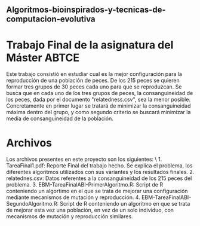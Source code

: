 ## Algoritmos-bioinspirados-y-tecnicas-de-computacion-evolutiva
# Trabajo Final de la asignatura del Máster ABTCE
Este trabajo consistió en estudiar cual es la mejor configuración para la reproducción de una población de peces. De los 215 peces se quieren formar tres grupos de 30 peces cada uno para que se reproduzcan. Se busca que en cada uno de los tres grupos de peces, la consanguineidad de los peces, dada por el documento "relatedness.csv", sea la menor posible. Concretamente en primer lugar se tratará de minimizar la consanguineidad máxima dentro del grupo, y como segundo criterio se buscará minimizar la media de consanguineidad de la población.
# Archivos
Los archivos presentes en este proyecto son los siguientes: \\
	1. TareaFinal1.pdf: Reporte Final del trabajo hecho. Se explica el problema, los diferentes algoritmos utilizados con sus variantes y los resultados finales.
	2. relatednes.csv: Datos referentes a la consanguineidad de los 215 peces del problema.
	3. EBM-TareaFinalABI-PrimerAlgoritmo.R: Script de R conteniendo un algortimo en el que se trata de mejorar una configuración mediante mecanismos de mutación y reproducción.
	4. EBM-TareaFinalABI-SegundoAlgoritmo.R: Script de R conteniendo un algoritmo en que se trata de mejorar esta vez una población, en vez de un solo individuo, con mecanismos de mutación y reproducción similares.
